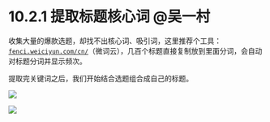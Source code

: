 # 10.2.1 提取标题核心词 @吴一村

收集大量的爆款选题，却找不出核心词、吸引词，这里推荐个工具：[`fenci.weiciyun.com/cn/`](https://fenci.weiciyun.com/cn/)（微词云），几百个标题直接复制放到里面分词，会自动对标题分词并显示频次。

提取完关键词之后，我们开始结合选题组合成自己的标题。

![](img/d19666ab9e34e55b9ec54363a52b563a.png)

![](img/f5f11c405b1ebfa42488ca1035ca05ad.png)